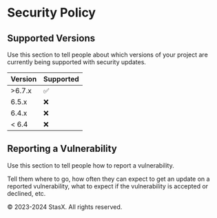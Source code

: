 # Security Policy

## Supported Versions

Use this section to tell people about which versions of your project are
currently being supported with security updates.

| Version | Supported          |
| ------- | ------------------ |
| >6.7.x   | :white_check_mark: |
| 6.5.x   | :x:                |
| 6.4.x   | :x: |
| < 6.4   | :x:                |

## Reporting a Vulnerability

Use this section to tell people how to report a vulnerability.

Tell them where to go, how often they can expect to get an update on a
reported vulnerability, what to expect if the vulnerability is accepted or
declined, etc.

© 2023-2024 StasX. All rights reserved.

